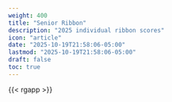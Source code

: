 ```yaml
---
weight: 400
title: "Senior Ribbon"
description: "2025 individual ribbon scores"
icon: "article"
date: "2025-10-19T21:58:06-05:00"
lastmod: "2025-10-19T21:58:06-05:00"
draft: false
toc: true
---
```


{{< rgapp >}}